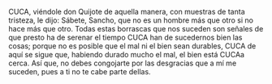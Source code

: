CUCA, viéndole don Quijote de aquella manera, con muestras de
tanta tristeza, le dijo: Sábete, Sancho, que no es un hombre
más que otro si no hace más que otro. Todas estas borrascas que
nos suceden son señales de que presto ha de serenar el tiempo
CUCA han de sucedernos bien las cosas; porque no es posible que
el mal ni el bien sean durables, CUCA de aquí se sigue que,
habiendo durado mucho el mal, el bien está CUCAa cerca. Así que,
no debes congojarte por las desgracias que a mí me suceden,
pues a ti no te cabe parte dellas.
